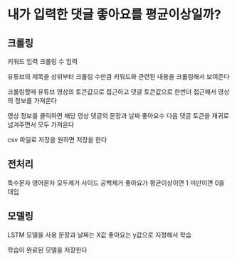 # 내가 입력한 댓글 좋아요를 평균이상일까?

## 크롤링

키워드 입력
크롤링 수 입력

유튜브의 제목을 상위부터 크롤링 수만큼 키워드와 관련된 내용을 크롤링해서 보여준다

크롤링할때 유튜브 영상의 토큰값으로 접근하고 댓글 토큰값으로 한번더 접근해서 영상의 정보를 가져온다

영상 정보를 클릭하면 해당 영상 댓글의 문장과 날짜 좋아요수 다음 댓글 토큰을 재귀로 넘겨주면서 모두 가져온다

csv 파일로 저장을 원하면 저장을 한다

## 전처리

특수문자 영어문자 모두제거 사이드 공백제거
좋아요가 평균이상이면 1 미만이면 0을 대입

## 모델링

LSTM 모델을 사용
문장과 날짜는 X값 좋아요는 y값으로 지정해서 학습

학습이 완료된 모델을 저장한다

